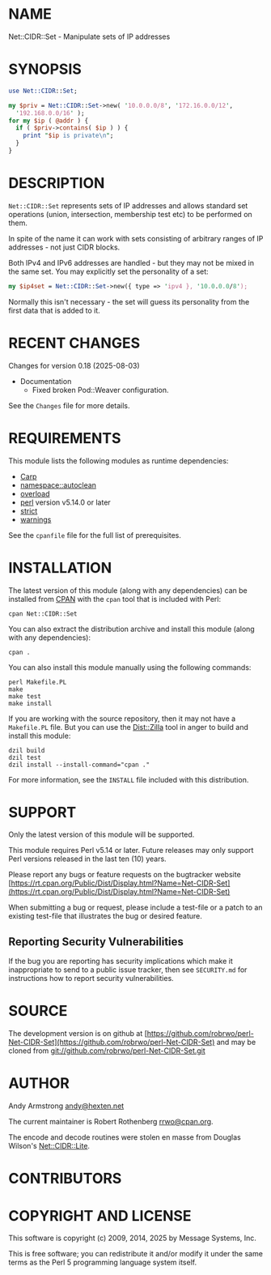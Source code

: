 # NAME

Net::CIDR::Set - Manipulate sets of IP addresses

# SYNOPSIS

```perl
use Net::CIDR::Set;

my $priv = Net::CIDR::Set->new( '10.0.0.0/8', '172.16.0.0/12',
  '192.168.0.0/16' );
for my $ip ( @addr ) {
  if ( $priv->contains( $ip ) ) {
    print "$ip is private\n";
  }
}
```

# DESCRIPTION

`Net::CIDR::Set` represents sets of IP addresses and allows standard
set operations (union, intersection, membership test etc) to be
performed on them.

In spite of the name it can work with sets consisting of arbitrary
ranges of IP addresses - not just CIDR blocks.

Both IPv4 and IPv6 addresses are handled - but they may not be mixed in
the same set. You may explicitly set the personality of a set:

```perl
my $ip4set = Net::CIDR::Set->new({ type => 'ipv4 }, '10.0.0.0/8');
```

Normally this isn't necessary - the set will guess its personality from
the first data that is added to it.

# RECENT CHANGES

Changes for version 0.18 (2025-08-03)

- Documentation
    - Fixed broken Pod::Weaver configuration.

See the `Changes` file for more details.

# REQUIREMENTS

This module lists the following modules as runtime dependencies:

- [Carp](https://metacpan.org/pod/Carp)
- [namespace::autoclean](https://metacpan.org/pod/namespace%3A%3Aautoclean)
- [overload](https://metacpan.org/pod/overload)
- [perl](https://metacpan.org/pod/perl) version v5.14.0 or later
- [strict](https://metacpan.org/pod/strict)
- [warnings](https://metacpan.org/pod/warnings)

See the `cpanfile` file for the full list of prerequisites.

# INSTALLATION

The latest version of this module (along with any dependencies) can be installed from [CPAN](https://www.cpan.org) with the `cpan` tool that is included with Perl:

```
cpan Net::CIDR::Set
```

You can also extract the distribution archive and install this module (along with any dependencies):

```
cpan .
```

You can also install this module manually using the following commands:

```
perl Makefile.PL
make
make test
make install
```

If you are working with the source repository, then it may not have a `Makefile.PL` file.  But you can use the [Dist::Zilla](https://dzil.org/) tool in anger to build and install this module:

```
dzil build
dzil test
dzil install --install-command="cpan ."
```

For more information, see the `INSTALL` file included with this distribution.

# SUPPORT

Only the latest version of this module will be supported.

This module requires Perl v5.14 or later.
Future releases may only support Perl versions released in the last ten (10) years.

Please report any bugs or feature requests on the bugtracker website
[https://rt.cpan.org/Public/Dist/Display.html?Name=Net-CIDR-Set](https://rt.cpan.org/Public/Dist/Display.html?Name=Net-CIDR-Set)

When submitting a bug or request, please include a test-file or a
patch to an existing test-file that illustrates the bug or desired
feature.

## Reporting Security Vulnerabilities

If the bug you are reporting has security implications which make it inappropriate to send to a public issue tracker,
then see `SECURITY.md` for instructions how to report security vulnerabilities.

# SOURCE

The development version is on github at [https://github.com/robrwo/perl-Net-CIDR-Set](https://github.com/robrwo/perl-Net-CIDR-Set)
and may be cloned from [git://github.com/robrwo/perl-Net-CIDR-Set.git](git://github.com/robrwo/perl-Net-CIDR-Set.git)

# AUTHOR

Andy Armstrong <andy@hexten.net>

The current maintainer is Robert Rothenberg <rrwo@cpan.org>.

The encode and decode routines were stolen en masse from Douglas Wilson's [Net::CIDR::Lite](https://metacpan.org/pod/Net%3A%3ACIDR%3A%3ALite).

# CONTRIBUTORS

# COPYRIGHT AND LICENSE

This software is copyright (c) 2009, 2014, 2025 by Message Systems, Inc.

This is free software; you can redistribute it and/or modify it under
the same terms as the Perl 5 programming language system itself.
